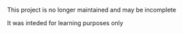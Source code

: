 
This project is no longer maintained and may be incomplete

It was inteded for learning purposes only
